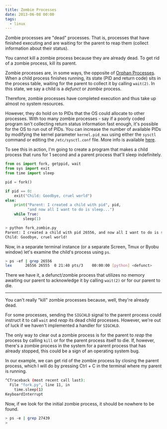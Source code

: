 ```yaml
---
title: Zombie Processes
date: 2013-06-08 00:00
tags:
  - linux
---
```


Zombie processes are "dead" processes. That is, processes that have finished executing and are waiting for the parent to reap them (collect information about their status).

You cannot kill a zombie process because they are already dead. To get rid of a zombie process, kill its parent.

Zombie processes are, in some ways, the opposite of [Orphan Processes](orphan-processes.md). When a child process finishes running, its state (PID and return code) sits in the process table, waiting for the parent to collect it by calling `wait(2)`. In this state, we say a child is a *defunct* or *zombie* process.

Therefore, zombie processes have completed execution and thus take up almost no system resources.

However, they do hold on to PIDs that the OS could allocate to other processes. With too many zombie processes - say if a poorly coded program isn't collecting return status information fast enough, it's possible for the OS to run out of PIDs. You can increase the number of available PIDs by modifying the kernel parameter `kernel.pid_max` using either the `sysctl` command or editing the `/etc/sysctl.conf` file. More info is available [here](http://www.cyberciti.biz/tips/howto-linux-increase-pid-limits.html).

To see this in action, I'm going to create a program that makes a child process that runs for 1 second and a parent process that'll sleep indefinitely.

```python
from os import fork, getppid, wait
from sys import exit
from time import sleep

pid = fork()

if pid == 0:
    exit("Child: Goodbye, cruel world")
else:
    print("Parent: I created a child with pid", pid,
          "and now all I want to do is sleep...")
    while True:
        sleep(1)
```

```bash
> python fork_zombie.py
Parent: I created a child with pid 26556, and now all I want to do is sleep.
Child: Goodbye, cruel world!
```

Now, in a separate terminal instance (or a separate Screen, Tmux or
Byobu window) let's examine the child's process using `ps`.

```bash
> ps -ef | grep 26556
lex      26556 26555  0 21:40 pts/3    00:00:00 [python] <defunct>
```

There we have it, a defunct/zombie process that utilizes no memory
awaiting our parent to acknowledge it by calling `wait(2)` or for our
parent to die.

---

You can't really "kill" zombie processes because, well, they're already dead.

For some processes, sending the `SIGCHLD` signal to the parent process
could instruct it to call `wait` and *reap* its dead child processes.
However, we're out of luck if we haven't implemented a handler for `SIGCHLD`.

The only way to clear out a zombie process is for the parent to *reap*
the process by calling `kill` or for the parent process itself to die.
If, however, there's a zombie process in the system for a parent
process that has already stopped, this could be a sign of an
operating system bug.

In our example, we can get rid of the zombie process by closing the
parent process, which I will do by pressing Ctrl + C in the terminal
where my parent is running.

```bash
^CTraceback (most recent call last):
  File "fork.py", line 11, in 
    time.sleep(1)
KeyboardInterrupt
```

Now, if we look for the initial zombie process, it should be nowhere to
be found.

```bash
> ps -e | grep 27439
>
```

